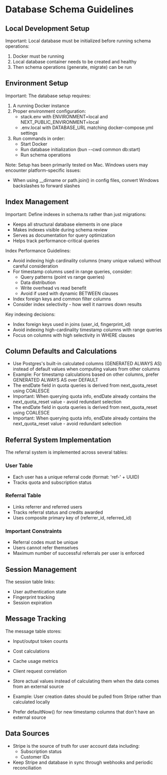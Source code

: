 # Database Schema Guidelines

## Local Development Setup

Important: Local database must be initialized before running schema operations:

1. Docker must be running
2. Local database container needs to be created and healthy
3. Then schema operations (generate, migrate) can be run

## Environment Setup

Important: The database setup requires:

1. A running Docker instance
2. Proper environment configuration:
   - stack.env with ENVIRONMENT=local and NEXT_PUBLIC_ENVIRONMENT=local
   - .env.local with DATABASE_URL matching docker-compose.yml settings
3. Run commands in order:
   - Start Docker
   - Run database initialization (bun --cwd common db:start)
   - Run schema operations

Note: Setup has been primarily tested on Mac. Windows users may encounter platform-specific issues:

- When using \_\_dirname or path.join() in config files, convert Windows backslashes to forward slashes

## Index Management

Important: Define indexes in schema.ts rather than just migrations:
- Keeps all structural database elements in one place
- Makes indexes visible during schema review
- Serves as documentation for query optimization
- Helps track performance-critical queries

Index Performance Guidelines:
- Avoid indexing high cardinality columns (many unique values) without careful consideration
- For timestamp columns used in range queries, consider:
  - Query patterns (point vs range queries)
  - Data distribution 
  - Write overhead vs read benefit
  - Avoid if used with dynamic BETWEEN clauses
- Index foreign keys and common filter columns
- Consider index selectivity - how well it narrows down results

Key indexing decisions:
- Index foreign keys used in joins (user_id, fingerprint_id)
- Avoid indexing high-cardinality timestamp columns with range queries
- Focus on columns with high selectivity in WHERE clauses

## Column Defaults and Calculations

- Use Postgres's built-in calculated columns (GENERATED ALWAYS AS) instead of default values when computing values from other columns
- Example: For timestamp calculations based on other columns, prefer GENERATED ALWAYS AS over DEFAULT
- The endDate field in quota queries is derived from next_quota_reset using COALESCE
- Important: When querying quota info, endDate already contains the next_quota_reset value - avoid redundant selection
- The endDate field in quota queries is derived from next_quota_reset using COALESCE
- Important: When querying quota info, endDate already contains the next_quota_reset value - avoid redundant selection

## Referral System Implementation

The referral system is implemented across several tables:

### User Table

- Each user has a unique referral code (format: 'ref-' + UUID)
- Tracks quota and subscription status

### Referral Table

- Links referrer and referred users
- Tracks referral status and credits awarded
- Uses composite primary key of (referrer_id, referred_id)

### Important Constraints

- Referral codes must be unique
- Users cannot refer themselves
- Maximum number of successful referrals per user is enforced

## Session Management

The session table links:

- User authentication state
- Fingerprint tracking
- Session expiration

## Message Tracking

The message table stores:

- Input/output token counts
- Cost calculations
- Cache usage metrics
- Client request correlation

- Store actual values instead of calculating them when the data comes from an external source
- Example: User creation dates should be pulled from Stripe rather than calculated locally
- Prefer defaultNow() for new timestamp columns that don't have an external source

## Data Sources

- Stripe is the source of truth for user account data including:
  - Subscription status
  - Customer IDs
- Keep Stripe and database in sync through webhooks and periodic reconciliation
